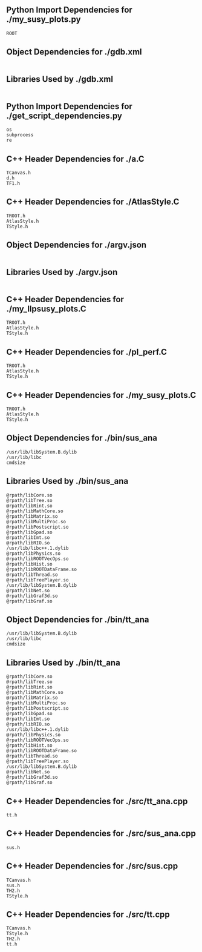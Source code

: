 ## Python Import Dependencies for ./my_susy_plots.py

```
ROOT
```

## Object Dependencies for ./gdb.xml

```

```

## Libraries Used by ./gdb.xml

```

```

## Python Import Dependencies for ./get_script_dependencies.py

```
os
subprocess
re
```

## C++ Header Dependencies for ./a.C

```
TCanvas.h
d.h
TF1.h
```

## C++ Header Dependencies for ./AtlasStyle.C

```
TROOT.h
AtlasStyle.h
TStyle.h
```

## Object Dependencies for ./argv.json

```

```

## Libraries Used by ./argv.json

```

```

## C++ Header Dependencies for ./my_llpsusy_plots.C

```
TROOT.h
AtlasStyle.h
TStyle.h
```

## C++ Header Dependencies for ./pl_perf.C

```
TROOT.h
AtlasStyle.h
TStyle.h
```

## C++ Header Dependencies for ./my_susy_plots.C

```
TROOT.h
AtlasStyle.h
TStyle.h
```

## Object Dependencies for ./bin/sus_ana

```
/usr/lib/libSystem.B.dylib
/usr/lib/libc
cmdsize
```

## Libraries Used by ./bin/sus_ana

```
@rpath/libCore.so
@rpath/libTree.so
@rpath/libRint.so
@rpath/libMathCore.so
@rpath/libMatrix.so
@rpath/libMultiProc.so
@rpath/libPostscript.so
@rpath/libGpad.so
@rpath/libImt.so
@rpath/libRIO.so
/usr/lib/libc++.1.dylib
@rpath/libPhysics.so
@rpath/libROOTVecOps.so
@rpath/libHist.so
@rpath/libROOTDataFrame.so
@rpath/libThread.so
@rpath/libTreePlayer.so
/usr/lib/libSystem.B.dylib
@rpath/libNet.so
@rpath/libGraf3d.so
@rpath/libGraf.so
```

## Object Dependencies for ./bin/tt_ana

```
/usr/lib/libSystem.B.dylib
/usr/lib/libc
cmdsize
```

## Libraries Used by ./bin/tt_ana

```
@rpath/libCore.so
@rpath/libTree.so
@rpath/libRint.so
@rpath/libMathCore.so
@rpath/libMatrix.so
@rpath/libMultiProc.so
@rpath/libPostscript.so
@rpath/libGpad.so
@rpath/libImt.so
@rpath/libRIO.so
/usr/lib/libc++.1.dylib
@rpath/libPhysics.so
@rpath/libROOTVecOps.so
@rpath/libHist.so
@rpath/libROOTDataFrame.so
@rpath/libThread.so
@rpath/libTreePlayer.so
/usr/lib/libSystem.B.dylib
@rpath/libNet.so
@rpath/libGraf3d.so
@rpath/libGraf.so
```

## C++ Header Dependencies for ./src/tt_ana.cpp

```
tt.h
```

## C++ Header Dependencies for ./src/sus_ana.cpp

```
sus.h
```

## C++ Header Dependencies for ./src/sus.cpp

```
TCanvas.h
sus.h
TH2.h
TStyle.h
```

## C++ Header Dependencies for ./src/tt.cpp

```
TCanvas.h
TStyle.h
TH2.h
tt.h
```

